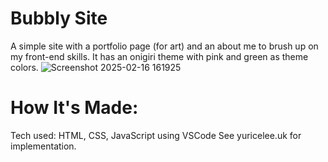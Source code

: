 # Bubbly Site
A simple site with a portfolio page (for art) and an about me to brush up on my front-end skills. It has an onigiri theme with pink and green as theme colors.
![Screenshot 2025-02-16 161925](https://github.com/user-attachments/assets/c2126e6b-e366-4cba-9cf8-4a39b730a59e)

# How It's Made:
Tech used: HTML, CSS, JavaScript using VSCode
See yuricelee.uk for implementation.
